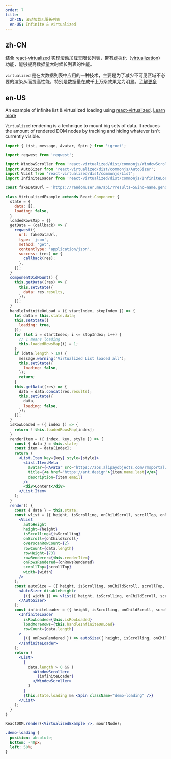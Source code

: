 ```yaml
---
order: 7
title:
  zh-CN: 滚动加载无限长列表
  en-US: Infinite & virtualized
---
```


## zh-CN

结合 [react-virtualized](https://github.com/bvaughn/react-virtualized) 实现滚动加载无限长列表，带有虚拟化（[virtualization](https://blog.jscrambler.com/optimizing-react-rendering-through-virtualization/)）功能，能够提高数据量大时候长列表的性能。

`virtualized` 是在大数据列表中应用的一种技术，主要是为了减少不可见区域不必要的渲染从而提高性能，特别是数据量在成千上万条效果尤为明显。[了解更多](https://blog.jscrambler.com/optimizing-react-rendering-through-virtualization/)

## en-US

An example of infinite list & virtualized loading using [react-virtualized](https://github.com/bvaughn/react-virtualized). [Learn more](https://blog.jscrambler.com/optimizing-react-rendering-through-virtualization/)

`Virtualized` rendering is a technique to mount big sets of data. It reduces the amount of rendered DOM nodes by tracking and hiding whatever isn't currently visible.

````jsx
import { List, message, Avatar, Spin } from 'igroot';

import reqwest from 'reqwest';

import WindowScroller from 'react-virtualized/dist/commonjs/WindowScroller';
import AutoSizer from 'react-virtualized/dist/commonjs/AutoSizer';
import VList from 'react-virtualized/dist/commonjs/List';
import InfiniteLoader from 'react-virtualized/dist/commonjs/InfiniteLoader';

const fakeDataUrl = 'https://randomuser.me/api/?results=5&inc=name,gender,email,nat&noinfo';

class VirtualizedExample extends React.Component {
  state = {
    data: [],
    loading: false,
  }
  loadedRowsMap = {}
  getData = (callback) => {
    reqwest({
      url: fakeDataUrl,
      type: 'json',
      method: 'get',
      contentType: 'application/json',
      success: (res) => {
        callback(res);
      },
    });
  }
  componentDidMount() {
    this.getData((res) => {
      this.setState({
        data: res.results,
      });
    });
  }
  handleInfiniteOnLoad = ({ startIndex, stopIndex }) => {
    let data = this.state.data;
    this.setState({
      loading: true,
    });
    for (let i = startIndex; i <= stopIndex; i++) {
      // 1 means loading
      this.loadedRowsMap[i] = 1;
    }
    if (data.length > 19) {
      message.warning('Virtualized List loaded all');
      this.setState({
        loading: false,
      });
      return;
    }
    this.getData((res) => {
      data = data.concat(res.results);
      this.setState({
        data,
        loading: false,
      });
    });
  }
  isRowLoaded = ({ index }) => {
    return !!this.loadedRowsMap[index];
  }
  renderItem = ({ index, key, style }) => {
    const { data } = this.state;
    const item = data[index];
    return (
      <List.Item key={key} style={style}>
        <List.Item.Meta
          avatar={<Avatar src="https://zos.alipayobjects.com/rmsportal/ODTLcjxAfvqbxHnVXCYX.png" />}
          title={<a href="https://ant.design">{item.name.last}</a>}
          description={item.email}
        />
        <div>Content</div>
      </List.Item>
    );
  }
  render() {
    const { data } = this.state;
    const vlist = ({ height, isScrolling, onChildScroll, scrollTop, onRowsRendered, width }) => (
      <VList
        autoHeight
        height={height}
        isScrolling={isScrolling}
        onScroll={onChildScroll}
        overscanRowCount={2}
        rowCount={data.length}
        rowHeight={73}
        rowRenderer={this.renderItem}
        onRowsRendered={onRowsRendered}
        scrollTop={scrollTop}
        width={width}
      />
    );
    const autoSize = ({ height, isScrolling, onChildScroll, scrollTop, onRowsRendered }) => (
      <AutoSizer disableHeight>
        {({ width }) => vlist({ height, isScrolling, onChildScroll, scrollTop, onRowsRendered, width })}
      </AutoSizer>
    );
    const infiniteLoader = ({ height, isScrolling, onChildScroll, scrollTop }) => (
      <InfiniteLoader
        isRowLoaded={this.isRowLoaded}
        loadMoreRows={this.handleInfiniteOnLoad}
        rowCount={data.length}
      >
        {({ onRowsRendered }) => autoSize({ height, isScrolling, onChildScroll, scrollTop, onRowsRendered })}
      </InfiniteLoader>
    );
    return (
      <List>
        {
          data.length > 0 && (
            <WindowScroller>
              {infiniteLoader}
            </WindowScroller>
          )
        }
        {this.state.loading && <Spin className="demo-loading" />}
      </List>
    );
  }
}

ReactDOM.render(<VirtualizedExample />, mountNode);
````

````css
.demo-loading {
  position: absolute;
  bottom: -40px;
  left: 50%;
}
````
